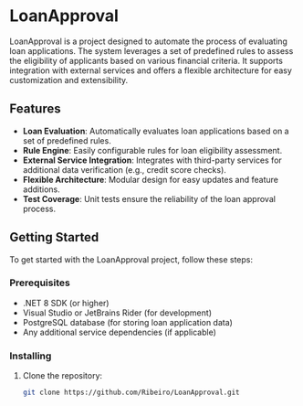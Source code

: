 # LoanApproval

LoanApproval is a project designed to automate the process of evaluating loan applications. The system leverages a set of predefined rules to assess the eligibility of applicants based on various financial criteria. It supports integration with external services and offers a flexible architecture for easy customization and extensibility.

## Features

- **Loan Evaluation**: Automatically evaluates loan applications based on a set of predefined rules.
- **Rule Engine**: Easily configurable rules for loan eligibility assessment.
- **External Service Integration**: Integrates with third-party services for additional data verification (e.g., credit score checks).
- **Flexible Architecture**: Modular design for easy updates and feature additions.
- **Test Coverage**: Unit tests ensure the reliability of the loan approval process.

## Getting Started

To get started with the LoanApproval project, follow these steps:

### Prerequisites

- .NET 8 SDK (or higher)
- Visual Studio or JetBrains Rider (for development)
- PostgreSQL database (for storing loan application data)
- Any additional service dependencies (if applicable)

### Installing

1. Clone the repository:
   ```bash
   git clone https://github.com/Ribeiro/LoanApproval.git
